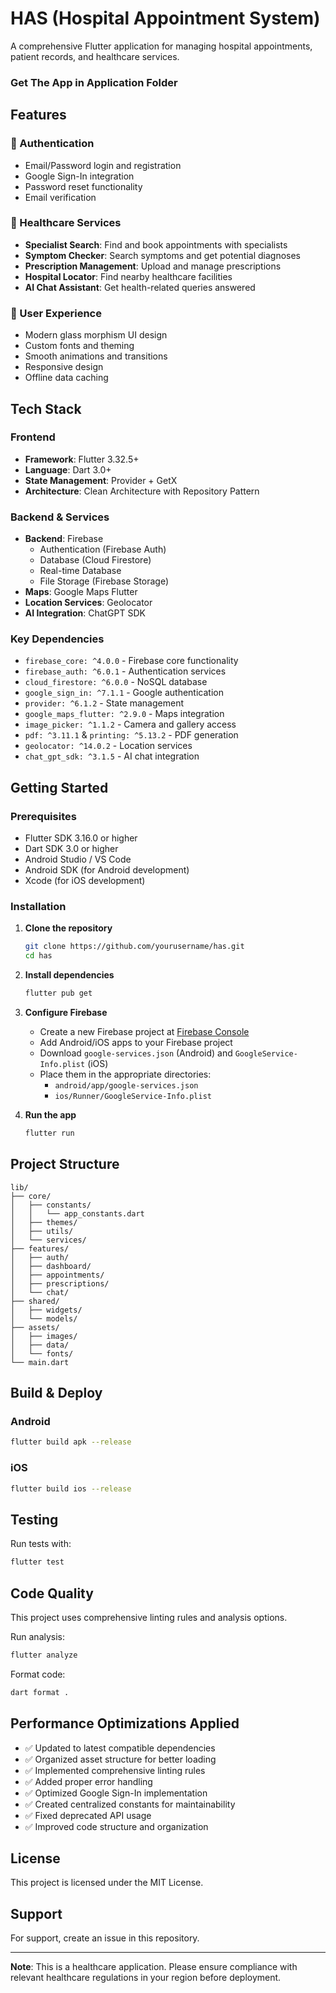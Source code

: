 # HAS (Hospital Appointment System)

A comprehensive Flutter application for managing hospital appointments, patient records, and healthcare services.

### Get The App in Application Folder

## Features

### 🔐 Authentication
- Email/Password login and registration
- Google Sign-In integration
- Password reset functionality
- Email verification

### 🏥 Healthcare Services
- **Specialist Search**: Find and book appointments with specialists
- **Symptom Checker**: Search symptoms and get potential diagnoses
- **Prescription Management**: Upload and manage prescriptions
- **Hospital Locator**: Find nearby healthcare facilities
- **AI Chat Assistant**: Get health-related queries answered

### 📱 User Experience
- Modern glass morphism UI design
- Custom fonts and theming
- Smooth animations and transitions
- Responsive design
- Offline data caching

## Tech Stack

### Frontend
- **Framework**: Flutter 3.32.5+
- **Language**: Dart 3.0+
- **State Management**: Provider + GetX
- **Architecture**: Clean Architecture with Repository Pattern

### Backend & Services
- **Backend**: Firebase
  - Authentication (Firebase Auth)
  - Database (Cloud Firestore)
  - Real-time Database
  - File Storage (Firebase Storage)
- **Maps**: Google Maps Flutter
- **Location Services**: Geolocator
- **AI Integration**: ChatGPT SDK

### Key Dependencies
- `firebase_core: ^4.0.0` - Firebase core functionality
- `firebase_auth: ^6.0.1` - Authentication services
- `cloud_firestore: ^6.0.0` - NoSQL database
- `google_sign_in: ^7.1.1` - Google authentication
- `provider: ^6.1.2` - State management
- `google_maps_flutter: ^2.9.0` - Maps integration
- `image_picker: ^1.1.2` - Camera and gallery access
- `pdf: ^3.11.1` & `printing: ^5.13.2` - PDF generation
- `geolocator: ^14.0.2` - Location services
- `chat_gpt_sdk: ^3.1.5` - AI chat integration

## Getting Started

### Prerequisites
- Flutter SDK 3.16.0 or higher
- Dart SDK 3.0 or higher
- Android Studio / VS Code
- Android SDK (for Android development)
- Xcode (for iOS development)

### Installation

1. **Clone the repository**
   ```bash
   git clone https://github.com/yourusername/has.git
   cd has
   ```

2. **Install dependencies**
   ```bash
   flutter pub get
   ```

3. **Configure Firebase**
   - Create a new Firebase project at [Firebase Console](https://console.firebase.google.com/)
   - Add Android/iOS apps to your Firebase project
   - Download `google-services.json` (Android) and `GoogleService-Info.plist` (iOS)
   - Place them in the appropriate directories:
     - `android/app/google-services.json`
     - `ios/Runner/GoogleService-Info.plist`

4. **Run the app**
   ```bash
   flutter run
   ```

## Project Structure

```
lib/
├── core/
│   ├── constants/
│   │   └── app_constants.dart
│   ├── themes/
│   ├── utils/
│   └── services/
├── features/
│   ├── auth/
│   ├── dashboard/
│   ├── appointments/
│   ├── prescriptions/
│   └── chat/
├── shared/
│   ├── widgets/
│   └── models/
├── assets/
│   ├── images/
│   ├── data/
│   └── fonts/
└── main.dart
```

## Build & Deploy

### Android
```bash
flutter build apk --release
```

### iOS
```bash
flutter build ios --release
```

## Testing

Run tests with:
```bash
flutter test
```

## Code Quality

This project uses comprehensive linting rules and analysis options.

Run analysis:
```bash
flutter analyze
```

Format code:
```bash
dart format .
```

## Performance Optimizations Applied

- ✅ Updated to latest compatible dependencies
- ✅ Organized asset structure for better loading
- ✅ Implemented comprehensive linting rules
- ✅ Added proper error handling
- ✅ Optimized Google Sign-In implementation
- ✅ Created centralized constants for maintainability
- ✅ Fixed deprecated API usage
- ✅ Improved code structure and organization

## License

This project is licensed under the MIT License.

## Support

For support, create an issue in this repository.

---

**Note**: This is a healthcare application. Please ensure compliance with relevant healthcare regulations in your region before deployment.
